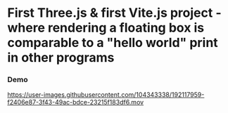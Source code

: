 # First Three.js & first Vite.js project - where rendering a floating box is comparable to a "hello world" print in other programs

### Demo
https://user-images.githubusercontent.com/104343338/192117959-f2406e87-3f43-49ac-bdce-23215f183df6.mov

